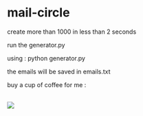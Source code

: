 # mail-circle
create more than 1000 in less than 2 seconds

run the generator.py

using : python generator.py

the emails will be saved in emails.txt

<p>buy a cup of coffee for me : </p></br>
<a href="https://paypal.me/demlon"><img src="http://wcscwv.org/wp-content/uploads/2017/04/Donate-Button.png"></a></br>
